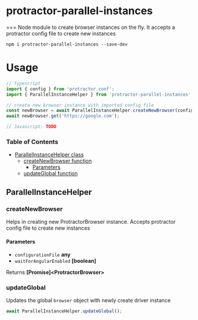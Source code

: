 # protractor-parallel-instances
===
Node module to create browser instances on the fly. It accepts a protractor config file to create new instances

```shell
npm i protractor-parallel-instances --save-dev
```

# Usage

```typescript
// Typescript
import { config } from 'protractor.conf';
import { ParallelInstanceHelper } from 'protractor-parallel-instances';

// create new browser instance with imported config file
const newBrowser = await ParallelInstanceHelper.createNewBrowser(config);
await newBrowser.get('https://google.com');
```

```javascript
// Javascript: TODO
```

### Table of Contents

-   [ParallelInstanceHelper class][1]
    -   [createNewBrowser function][2]
        -   [Parameters][3]
    -   [updateGlobal function][4]

## ParallelInstanceHelper

### createNewBrowser

Helps in creating new ProtractorBrowser instance. Accepts protractor config file to create new instances

#### Parameters

-   `configurationFile` **any**
-   `waitForAngularEnabled` **[boolean]**

Returns **[Promise]\<ProtractorBrowser>**

### updateGlobal

Updates the global `browser` object with newly create driver instance
```typescript
await ParallelInstanceHelper.updateGlobal();
```

[1]: #parallelinstancehelper

[2]: #createnewbrowser

[3]: #parameters

[4]: #updateglobal